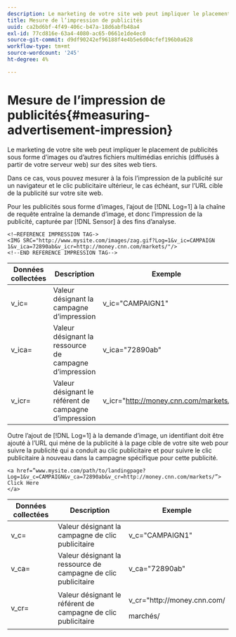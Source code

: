 ```yaml
---
description: Le marketing de votre site web peut impliquer le placement de publicités sous forme d’images ou d’autres fichiers multimédias enrichis (diffusés à partir de votre serveur web) sur des sites web tiers.
title: Mesure de l’impression de publicités
uuid: ca2bd6bf-4f49-406c-b47a-18d6abfb48a4
exl-id: 77cd816e-63a4-4080-ac65-0661e1de4ec0
source-git-commit: d9df90242ef96188f4e4b5e6d04cfef196b0a628
workflow-type: tm+mt
source-wordcount: '245'
ht-degree: 4%

---
```


# Mesure de l’impression de publicités{#measuring-advertisement-impression}

Le marketing de votre site web peut impliquer le placement de publicités sous forme d’images ou d’autres fichiers multimédias enrichis (diffusés à partir de votre serveur web) sur des sites web tiers.

Dans ce cas, vous pouvez mesurer à la fois l’impression de la publicité sur un navigateur et le clic publicitaire ultérieur, le cas échéant, sur l’URL cible de la publicité sur votre site web.

Pour les publicités sous forme d’images, l’ajout de [!DNL Log=1] à la chaîne de requête entraîne la demande d’image, et donc l’impression de la publicité, capturée par [!DNL Sensor] à des fins d’analyse.

```
<!—REFERENCE IMPRESSION TAG-> 
<IMG SRC="http://www.mysite.com/images/zag.gif?Log=1&v_ic=CAMPAIGN 1&v_ica=72890ab&v_icr=http://money.cnn.com/markets/"/>
<!--END REFERENCE IMPRESSION TAG-->
```

| Données collectées | Description | Exemple |
|---|---|---|
| v_ic= | Valeur désignant la campagne d’impression | v_ic=&quot;CAMPAIGN1&quot; |
| v_ica= | Valeur désignant la ressource de campagne d’impression | v_ica=&quot;72890ab&quot; |
| v_icr= | Valeur désignant le référent de campagne d’impression | v_icr=&quot;http://money.cnn.com/markets/ |

Outre l’ajout de [!DNL Log=1] à la demande d’image, un identifiant doit être ajouté à l’URL qui mène de la publicité à la page cible de votre site web pour suivre la publicité qui a conduit au clic publicitaire et pour suivre le clic publicitaire à nouveau dans la campagne spécifique pour cette publicité.

```
<a href=”www.mysite.com/path/to/landingpage?Log=1&v_c=CAMPAIGN&v_ca=72890ab&v_cr=http://money.cnn.com/markets/”>
Click Here
</a>
```

<table id="table_B87134C522EF4AC9BD2AFA6F4A0CF574"> 
 <thead> 
  <tr> 
   <th colname="col1" class="entry"> Données collectées </th> 
   <th colname="col2" class="entry"> Description </th> 
   <th colname="col3" class="entry"> Exemple </th> 
  </tr> 
 </thead>
 <tbody> 
  <tr> 
   <td colname="col1"> v_c= </td> 
   <td colname="col2"> Valeur désignant la campagne de clic publicitaire </td> 
   <td colname="col3"> v_c="CAMPAIGN1" </td> 
  </tr> 
  <tr> 
   <td colname="col1"> v_ca= </td> 
   <td colname="col2"> Valeur désignant la ressource de campagne de clic publicitaire </td> 
   <td colname="col3"> v_ca="72890ab" </td> 
  </tr> 
  <tr> 
   <td colname="col1"> v_cr= </td> 
   <td colname="col2"> Valeur désignant le référent de campagne de clic publicitaire </td> 
   <td colname="col3"> <p> <span class="filepath"> v_cr="http://money.cnn.com/</span> </p> <p>marchés/ </p> </td> 
  </tr> 
 </tbody> 
</table>
